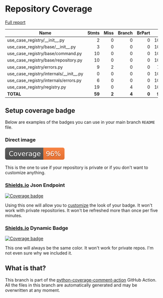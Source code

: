 # Repository Coverage

[Full report](https://htmlpreview.github.io/?https://github.com/Tomperez98/use-case-registry/blob/python-coverage-comment-action-data/htmlcov/index.html)

| Name                                          |    Stmts |     Miss |   Branch |   BrPart |     Cover |   Missing |
|---------------------------------------------- | -------: | -------: | -------: | -------: | --------: | --------: |
| use\_case\_registry/\_\_init\_\_.py           |        2 |        0 |        0 |        0 |    100.0% |           |
| use\_case\_registry/base/\_\_init\_\_.py      |        3 |        0 |        0 |        0 |    100.0% |           |
| use\_case\_registry/base/command.py           |       10 |        0 |        0 |        0 |    100.0% |           |
| use\_case\_registry/base/repository.py        |       10 |        0 |        0 |        0 |    100.0% |           |
| use\_case\_registry/errors.py                 |        9 |        2 |        0 |        0 |     77.8% |    17, 25 |
| use\_case\_registry/internals/\_\_init\_\_.py |        0 |        0 |        0 |        0 |    100.0% |           |
| use\_case\_registry/internals/errors.py       |        6 |        0 |        0 |        0 |    100.0% |           |
| use\_case\_registry/registry.py               |       19 |        0 |        4 |        0 |    100.0% |           |
|                                     **TOTAL** |   **59** |    **2** |    **4** |    **0** | **96.8%** |           |


## Setup coverage badge

Below are examples of the badges you can use in your main branch `README` file.

### Direct image

[![Coverage badge](https://raw.githubusercontent.com/Tomperez98/use-case-registry/python-coverage-comment-action-data/badge.svg)](https://htmlpreview.github.io/?https://github.com/Tomperez98/use-case-registry/blob/python-coverage-comment-action-data/htmlcov/index.html)

This is the one to use if your repository is private or if you don't want to customize anything.

### [Shields.io](https://shields.io) Json Endpoint

[![Coverage badge](https://img.shields.io/endpoint?url=https://raw.githubusercontent.com/Tomperez98/use-case-registry/python-coverage-comment-action-data/endpoint.json)](https://htmlpreview.github.io/?https://github.com/Tomperez98/use-case-registry/blob/python-coverage-comment-action-data/htmlcov/index.html)

Using this one will allow you to [customize](https://shields.io/endpoint) the look of your badge.
It won't work with private repositories. It won't be refreshed more than once per five minutes.

### [Shields.io](https://shields.io) Dynamic Badge

[![Coverage badge](https://img.shields.io/badge/dynamic/json?color=brightgreen&label=coverage&query=%24.message&url=https%3A%2F%2Fraw.githubusercontent.com%2FTomperez98%2Fuse-case-registry%2Fpython-coverage-comment-action-data%2Fendpoint.json)](https://htmlpreview.github.io/?https://github.com/Tomperez98/use-case-registry/blob/python-coverage-comment-action-data/htmlcov/index.html)

This one will always be the same color. It won't work for private repos. I'm not even sure why we included it.

## What is that?

This branch is part of the
[python-coverage-comment-action](https://github.com/marketplace/actions/python-coverage-comment)
GitHub Action. All the files in this branch are automatically generated and may be
overwritten at any moment.